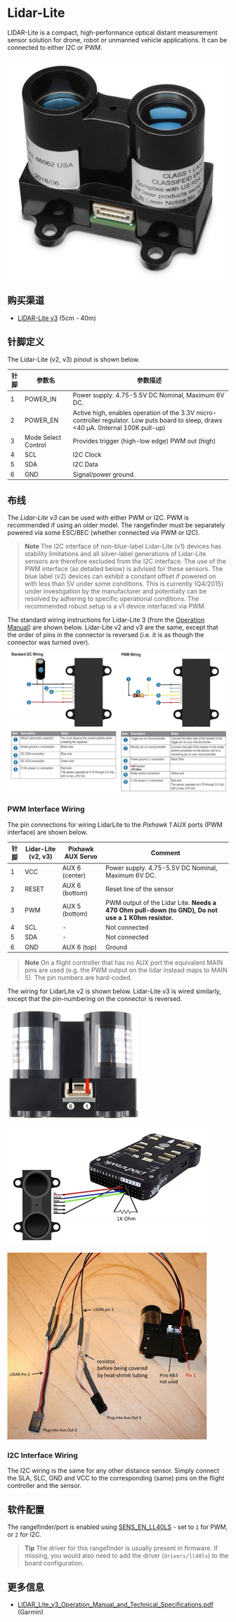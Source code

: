 # Lidar-Lite

LIDAR-Lite is a compact, high-performance optical distant measurement sensor solution for drone, robot or unmanned vehicle applications. It can be connected to either I2C or PWM.

![LidarLite v3](../../assets/hardware/sensors/lidar_lite/lidar_lite_v3.jpg)

## 购买渠道

* [LIDAR-Lite v3](https://buy.garmin.com/en-AU/AU/p/557294) (5cm - 40m)

## 针脚定义

The Lidar-Lite (v2, v3) pinout is shown below.

| 针脚 | 参数名                 | 参数描述                                                                                                                                  |
| -- | ------------------- | ------------------------------------------------------------------------------------------------------------------------------------- |
| 1  | POWER_IN            | Power supply. 4.75-5.5V DC Nominal, Maximum 6V DC.                                                                                    |
| 2  | POWER_EN            | Active high, enables operation of the 3.3V micro-controller regulator. Low puts board to sleep, draws <40 μA. (Internal 100K pull-up) |
| 3  | Mode Select Control | Provides trigger (high-low edge) PWM out (high)                                                                                       |
| 4  | SCL                 | I2C Clock                                                                                                                             |
| 5  | SDA                 | I2C Data                                                                                                                              |
| 6  | GND                 | Signal/power ground.                                                                                                                  |

## 布线

The *Lidar-Lite v3* can be used with either PWM or I2C. PWM is recommended if using an older model. The rangefinder must be separately powered via some ESC/BEC (whether connected via PWM or I2C).

> **Note** The I2C interface of non-blue-label Lidar-Lite (v1) devices has stability limitations and all silver-label generations of Lidar-Lite sensors are therefore excluded from the I2C interface. The use of the PWM interface (as detailed below) is advised for these sensors. The blue label (v2) devices can exhibit a constant offset if powered on with less than 5V under some conditions. This is currently (Q4/2015) under investigation by the manufacturer and potentially can be resolved by adhering to specific operational conditions. The recommended robust setup is a v1 device interfaced via PWM.

The standard wiring instructions for Lidar-Lite 3 (from the [Operation Manual](http://static.garmin.com/pumac/LIDAR_Lite_v3_Operation_Manual_and_Technical_Specifications.pdf)) are shown below. Lidar-Lite v2 and v3 are the same, except that the order of pins in the connector is reversed (i.e. it is as though the connector was turned over).

![LidarLite v3 - Standard Wiring from Garmin Specification](../../assets/hardware/sensors/lidar_lite/lidar_lite2_standard_wiring_spec.jpg)

### PWM Interface Wiring

The pin connections for wiring LidarLite to the *Pixhawk 1* AUX ports (PWM interface) are shown below.

| 针脚 | Lidar-Lite (v2, v3) | Pixhawk AUX Servo | Comment                                                                                             |
| -- | ------------------- | ----------------- | --------------------------------------------------------------------------------------------------- |
| 1  | VCC                 | AUX 6 (center)    | Power supply. 4.75-5.5V DC Nominal, Maximum 6V DC.                                                  |
| 2  | RESET               | AUX 6 (bottom)    | Reset line of the sensor                                                                            |
| 3  | PWM                 | AUX 5 (bottom)    | PWM output of the Lidar Lite. **Needs a 470 Ohm pull-down (to GND), Do not use a 1 K0hm resistor.** |
| 4  | SCL                 | -                 | Not connected                                                                                       |
| 5  | SDA                 | -                 | Not connected                                                                                       |
| 6  | GND                 | AUX 6 (top)       | Ground                                                                                              |

> **Note** On a flight controller that has no AUX port the equivalent MAIN pins are used (e.g. the PWM output on the lidar instead maps to MAIN 5). The pin numbers are hard-coded.

The wiring for LidarLite v2 is shown below. Lidar-Lite v3 is wired similarly, except that the pin-numbering on the connector is reversed.

![Lidar Lite 2 Interface wiring](../../assets/hardware/sensors/lidar_lite/lidar_lite_2_interface_wiring.jpg)

![Lidar Lite 2 Interface wiring](../../assets/hardware/sensors/lidar_lite/lidarlite_wiring_scheme_pixhawk.jpg)

![Lidar Lite 2 pins/cabling](../../assets/hardware/sensors/lidar_lite/lidarlite_wiring_pins_cables.jpg)

### I2C Interface Wiring

The I2C wiring is the same for any other distance sensor. Simply connect the SLA, SLC, GND and VCC to the corresponding (same) pins on the flight controller and the sensor.

## 软件配置

The rangefinder/port is enabled using [SENS_EN_LL40LS](../advanced_config/parameter_reference.md#SENS_EN_LL40LS) - set to `1` for PWM, or `2` for I2C.

> **Tip** The driver for this rangefinder is usually present in firmware. If missing, you would also need to add the driver (`drivers/ll40ls`) to the board configuration.

## 更多信息

* [LIDAR_Lite_v3_Operation_Manual_and_Technical_Specifications.pdf](http://static.garmin.com/pumac/LIDAR_Lite_v3_Operation_Manual_and_Technical_Specifications.pdf) (Garmin)